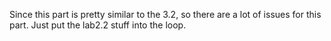 Since this part is pretty similar to the 3.2, so there are a lot of issues for this part. 
Just put the lab2.2 stuff into the loop.

